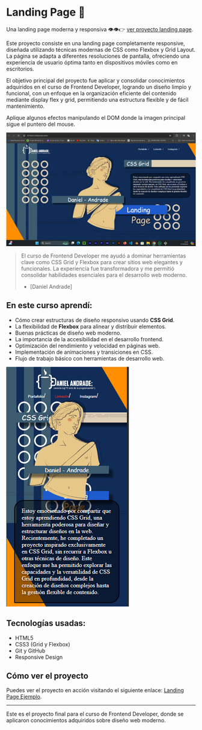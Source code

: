 # Landing Page 🚀

Una landing page moderna y responsiva 👁️👁️👉 [ver proyecto landing page](https://tu-portafolio.github.io/landing-page-ejemplo/).

Este proyecto consiste en una landing page completamente responsive, diseñada utilizando técnicas modernas de CSS como Flexbox y Grid Layout. La página se adapta a diferentes resoluciones de pantalla, ofreciendo una experiencia de usuario óptima tanto en dispositivos móviles como en escritorios.

El objetivo principal del proyecto fue aplicar y consolidar conocimientos adquiridos en el curso de Frontend Developer, logrando un diseño limpio y funcional, con un enfoque en la organización eficiente del contenido mediante display flex y grid, permitiendo una estructura flexible y de fácil mantenimiento.

Aplique algunos efectos manipulando el DOM donde la imagen principal sigue el puntero del mouse.

![Captura de la landing page](https://github.com/danielandradecv/Landing-solo-con-css-grid/blob/main/img/Captura%20de%20pantalla%202024-09-17%20153811.png)

> El curso de Frontend Developer me ayudó a dominar herramientas clave como CSS Grid y Flexbox para crear sitios web elegantes y funcionales. La experiencia fue transformadora y me permitió consolidar habilidades esenciales para el desarrollo web moderno.
> - [Daniel Andrade]

## En este curso aprendí:

- Cómo crear estructuras de diseño responsivo usando **CSS Grid**.
- La flexibilidad de **Flexbox** para alinear y distribuir elementos.
- Buenas prácticas de diseño web moderno.
- La importancia de la accesibilidad en el desarrollo frontend.
- Optimización del rendimiento y velocidad en páginas web.
- Implementación de animaciones y transiciones en CSS.
- Flujo de trabajo básico con herramientas de desarrollo web.

![](https://github.com/danielandradecv/Landing-solo-con-css-grid/blob/main/img/Captura%20de%20pantalla%202024-09-17%20154417.png)

## Tecnologías usadas:

- HTML5
- CSS3 (Grid y Flexbox)
- Git y GitHub
- Responsive Design

## Cómo ver el proyecto

Puedes ver el proyecto en acción visitando el siguiente enlace: [Landing Page Ejemplo](https://tu-portafolio.github.io/landing-page-ejemplo/).

---

Este es el proyecto final para el curso de Frontend Developer, donde se aplicaron conocimientos adquiridos sobre diseño web moderno.

